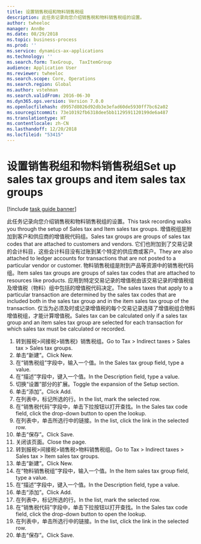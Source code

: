 ```yaml
---
title: 设置销售税组和物料销售税组
description: 此任务记录向您介绍销售税和物料销售税组的设置。
author: twheeloc
manager: AnnBe
ms.date: 08/29/2018
ms.topic: business-process
ms.prod: ''
ms.service: dynamics-ax-applications
ms.technology: ''
ms.search.form: TaxGroup,  TaxItemGroup
audience: Application User
ms.reviewer: twheeloc
ms.search.scope: Core, Operations
ms.search.region: Global
ms.author: vstehman
ms.search.validFrom: 2016-06-30
ms.dyn365.ops.version: Version 7.0.0
ms.openlocfilehash: d9957d8026d92db3e3efad60de5930ff7bc62a02
ms.sourcegitcommit: 73e10192fb6318dee5bb1129591120199de6a487
ms.translationtype: HT
ms.contentlocale: zh-CN
ms.lasthandoff: 12/20/2018
ms.locfileid: "53415"
---
```

# <a name="set-up-sales-tax-groups-and-item-sales-tax-groups"></a><span data-ttu-id="fb999-103">设置销售税组和物料销售税组</span><span class="sxs-lookup"><span data-stu-id="fb999-103">Set up sales tax groups and item sales tax groups</span></span>

[!include [task guide banner](../../includes/task-guide-banner.md)]

<span data-ttu-id="fb999-104">此任务记录向您介绍销售税和物料销售税组的设置。</span><span class="sxs-lookup"><span data-stu-id="fb999-104">This task recording walks you through the setup of Sales tax and Item sales tax groups.</span></span> <span data-ttu-id="fb999-105">增值税组是附加到客户和供应商的增值税代码组。</span><span class="sxs-lookup"><span data-stu-id="fb999-105">Sales tax groups are groups of sales tax codes that are attached to customers and vendors.</span></span> <span data-ttu-id="fb999-106">它们也附加到了交易记录的会计科目，这些会计科目没有过账到某个特定的供应商或客户。</span><span class="sxs-lookup"><span data-stu-id="fb999-106">They are also attached to ledger accounts for transactions that are not posted to a particular vendor or customer.</span></span>  <span data-ttu-id="fb999-107">物料销售税组是附到产品等资源中的销售税代码组。</span><span class="sxs-lookup"><span data-stu-id="fb999-107">Item sales tax groups are groups of sales tax codes that are attached to resources like products.</span></span>  <span data-ttu-id="fb999-108">应用到特定交易记录的增值税由该交易记录的增值税组及增值税（物料）组中包括的增值税代码决定。</span><span class="sxs-lookup"><span data-stu-id="fb999-108">The sales taxes that apply to a particular transaction are determined by the sales tax codes that are included both in the sales tax group and in the item sales tax group of the transaction.</span></span>  <span data-ttu-id="fb999-109">仅当为必须及时或记录增值税的每个交易记录选择了增值税组合物料增值税组，才能计算增值税。</span><span class="sxs-lookup"><span data-stu-id="fb999-109">Sales tax can be calculated only if a sales tax group and an item sales tax group are selected for each transaction for which sales tax must be calculated or recorded.</span></span>  

1. <span data-ttu-id="fb999-110">转到报税>间接税>销售税》销售税组。</span><span class="sxs-lookup"><span data-stu-id="fb999-110">Go to Tax > Indirect taxes > Sales tax > Sales tax groups.</span></span>
2. <span data-ttu-id="fb999-111">单击“新建”。</span><span class="sxs-lookup"><span data-stu-id="fb999-111">Click New.</span></span>
3. <span data-ttu-id="fb999-112">在“销售税组”字段中，输入一个值。</span><span class="sxs-lookup"><span data-stu-id="fb999-112">In the Sales tax group field, type a value.</span></span>
4. <span data-ttu-id="fb999-113">在“描述”字段中，键入一个值。</span><span class="sxs-lookup"><span data-stu-id="fb999-113">In the Description field, type a value.</span></span>
5. <span data-ttu-id="fb999-114">切换“设置”部分的扩展。</span><span class="sxs-lookup"><span data-stu-id="fb999-114">Toggle the expansion of the Setup section.</span></span>
6. <span data-ttu-id="fb999-115">单击“添加”。</span><span class="sxs-lookup"><span data-stu-id="fb999-115">Click Add.</span></span>
7. <span data-ttu-id="fb999-116">在列表中，标记所选的行。</span><span class="sxs-lookup"><span data-stu-id="fb999-116">In the list, mark the selected row.</span></span>
8. <span data-ttu-id="fb999-117">在“销售税代码”字段中，单击下拉按钮以打开查找。</span><span class="sxs-lookup"><span data-stu-id="fb999-117">In the Sales tax code field, click the drop-down button to open the lookup.</span></span>
9. <span data-ttu-id="fb999-118">在列表中，单击所选行中的链接。</span><span class="sxs-lookup"><span data-stu-id="fb999-118">In the list, click the link in the selected row.</span></span>
10. <span data-ttu-id="fb999-119">单击“保存”。</span><span class="sxs-lookup"><span data-stu-id="fb999-119">Click Save.</span></span>
11. <span data-ttu-id="fb999-120">关闭该页面。</span><span class="sxs-lookup"><span data-stu-id="fb999-120">Close the page.</span></span>
12. <span data-ttu-id="fb999-121">转到报税>间接税>销售税>物料销售税组。</span><span class="sxs-lookup"><span data-stu-id="fb999-121">Go to Tax > Indirect taxes > Sales tax > Item sales tax groups.</span></span>
13. <span data-ttu-id="fb999-122">单击“新建”。</span><span class="sxs-lookup"><span data-stu-id="fb999-122">Click New.</span></span>
14. <span data-ttu-id="fb999-123">在“物料销售税组”字段中，输入一个值。</span><span class="sxs-lookup"><span data-stu-id="fb999-123">In the Item sales tax group field, type a value.</span></span>
15. <span data-ttu-id="fb999-124">在“描述”字段中，键入一个值。</span><span class="sxs-lookup"><span data-stu-id="fb999-124">In the Description field, type a value.</span></span>
16. <span data-ttu-id="fb999-125">单击“添加”。</span><span class="sxs-lookup"><span data-stu-id="fb999-125">Click Add.</span></span>
17. <span data-ttu-id="fb999-126">在列表中，标记所选的行。</span><span class="sxs-lookup"><span data-stu-id="fb999-126">In the list, mark the selected row.</span></span>
18. <span data-ttu-id="fb999-127">在“销售税代码”字段中，单击下拉按钮以打开查找。</span><span class="sxs-lookup"><span data-stu-id="fb999-127">In the Sales tax code field, click the drop-down button to open the lookup.</span></span>
19. <span data-ttu-id="fb999-128">在列表中，单击所选行中的链接。</span><span class="sxs-lookup"><span data-stu-id="fb999-128">In the list, click the link in the selected row.</span></span>
20. <span data-ttu-id="fb999-129">单击“保存”。</span><span class="sxs-lookup"><span data-stu-id="fb999-129">Click Save.</span></span>

